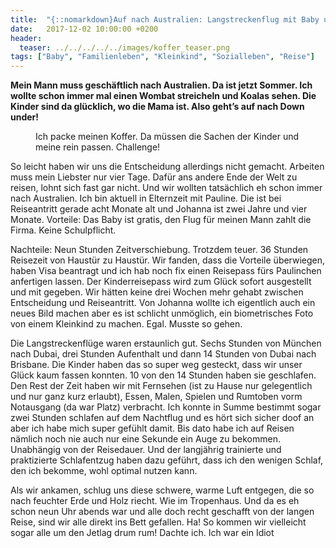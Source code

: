 ```yaml
---
title:  "{::nomarkdown}Auf nach Australien: Langstreckenflug mit Baby und Kleinkind{:/}"
date:   2017-12-02 10:00:00 +0200
header:
  teaser: ../../../../../images/koffer_teaser.png
tags: ["Baby", "Familienleben", "Kleinkind", "Sozialleben", "Reise"]
---
```


**Mein Mann muss geschäftlich nach Australien. Da ist jetzt Sommer. Ich wollte schon immer mal einen Wombat streicheln und Koalas sehen. Die Kinder sind da glücklich, wo die Mama ist. Also geht’s auf nach Down under!**

<figure>
  <img src="../../../../../images/koffer.png" alt="">
  <figcaption>Ich packe meinen Koffer. Da müssen die Sachen der Kinder und meine rein passen. Challenge!</figcaption>
</figure>


So leicht haben wir uns die Entscheidung allerdings nicht gemacht. Arbeiten muss mein Liebster nur vier Tage. Dafür ans andere Ende der Welt zu reisen, lohnt sich fast gar nicht. Und wir wollten tatsächlich eh schon immer nach Australien. Ich bin aktuell in Elternzeit mit Pauline. Die ist bei Reiseantritt gerade acht Monate alt und Johanna ist zwei Jahre und vier Monate. Vorteile: Das Baby ist gratis, den Flug für meinen Mann zahlt die Firma. Keine Schulpflicht.

Nachteile: Neun Stunden Zeitverschiebung. Trotzdem  teuer. 36 Stunden Reisezeit von Haustür zu Haustür. Wir fanden, dass die Vorteile überwiegen, haben Visa beantragt und ich hab noch fix einen Reisepass fürs Paulinchen anfertigen lassen. Der Kinderreisepass wird zum Glück sofort ausgestellt und mit gegeben. Wir hätten keine drei Wochen mehr gehabt zwischen Entscheidung und Reiseantritt. Von Johanna wollte ich eigentlich auch ein neues Bild machen aber es ist schlicht unmöglich, ein biometrisches Foto von einem Kleinkind zu machen. Egal. Musste so gehen.

Die Langstreckenflüge waren erstaunlich gut. Sechs Stunden von München nach Dubai, drei Stunden Aufenthalt und dann 14 Stunden von Dubai nach Brisbane. Die Kinder haben das so super weg gesteckt, dass wir unser Glück kaum fassen konnten. 10 von den 14 Stunden haben sie geschlafen. Den Rest der Zeit haben wir mit Fernsehen (ist zu Hause nur gelegentlich und nur ganz kurz erlaubt), Essen, Malen, Spielen und Rumtoben vorm Notausgang (da war Platz) verbracht. Ich konnte in Summe bestimmt sogar zwei Stunden schlafen auf dem Nachtflug und es hört sich sicher doof an aber ich habe mich super gefühlt damit. Bis dato habe ich auf Reisen nämlich noch nie auch nur eine Sekunde ein Auge zu bekommen. Unabhängig von der Reisedauer. Und der langjährig trainierte und praktizierte Schlafentzug haben dazu geführt, dass ich den wenigen Schlaf, den ich bekomme, wohl optimal nutzen kann. 

Als wir ankamen, schlug uns diese schwere, warme Luft entgegen, die so nach feuchter Erde und Holz riecht. Wie im Tropenhaus. Und da es eh schon neun Uhr abends war und alle doch recht geschafft von der langen Reise, sind wir alle direkt ins Bett gefallen. Ha! So kommen wir vielleicht sogar alle um den Jetlag drum rum! Dachte ich. Ich war ein Idiot






















